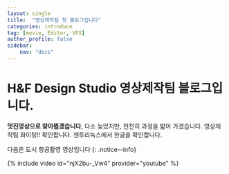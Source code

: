 ```yaml
---
layout: single
title:  "영상제작팀 첫 블로그입니다"
categories: introduce
tag: [movie, Editor, VFX]
author_profile: false
sidebar:
    nav: "docs"
---
```


# H&F Design Studio 영상제작팀 블로그입니다.

**멋진영상으로 찾아뵙겠습니다**, 다소 늦었지만, 천천히 과정을 밟아 가겠습니다.
영상제작팀 화이팅!! 확인합니다. 젠투리눅스에서 한글을 확인합니다.

다음은 도시 항공촬영 영상입니다
{: .notice--info}

{% include video id="njX2bu-_Vw4" provider="youtube" %}
